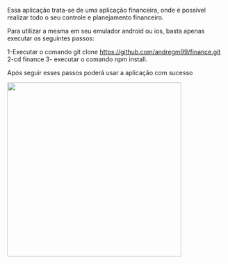 Essa aplicação trata-se de uma aplicação financeira, onde é possível realizar todo o seu controle e planejamento financeiro.

Para utilizar a mesma em seu emulador android ou ios, basta apenas executar os seguintes passos:

1-Executar o comando git clone https://github.com/andregm99/finance.git
2-cd finance
3- executar o comando npm install.

Após seguir esses passos poderá usar a aplicação com sucesso 


<img src="https://github.com/user-attachments/assets/2f32f2fa-b425-4675-90ab-a3efbb1a3885" width="400"/>

